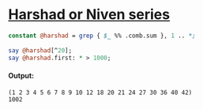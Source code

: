 [1]: https://rosettacode.org/wiki/Harshad_or_Niven_series

# [Harshad or Niven series][1]



```perl
constant @harshad = grep { $_ %% .comb.sum }, 1 .. *;
 
say @harshad[^20];
say @harshad.first: * > 1000;
```

#### Output:
```
(1 2 3 4 5 6 7 8 9 10 12 18 20 21 24 27 30 36 40 42)
1002
```
